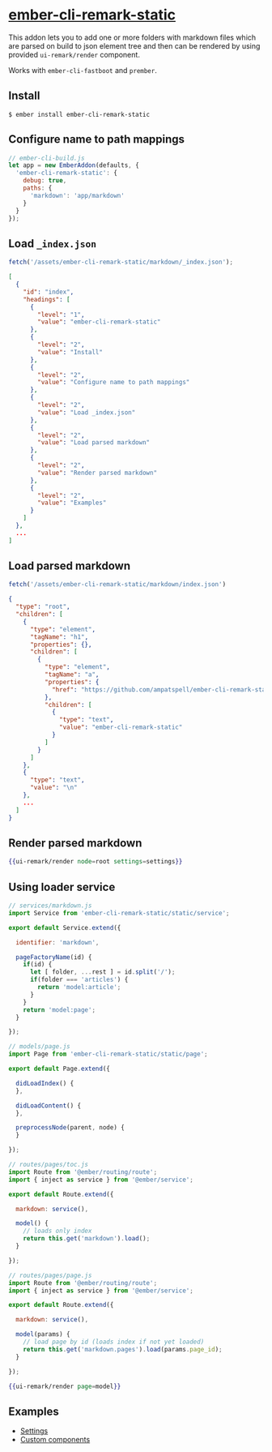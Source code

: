 # [ember-cli-remark-static](https://github.com/ampatspell/ember-cli-remark-static)

This addon lets you to add one or more folders with markdown files which are parsed on build to json element tree and then can be rendered by using provided `ui-remark/render` component.

Works with `ember-cli-fastboot` and `prember`.

## Install

```
$ ember install ember-cli-remark-static
```

## Configure name to path mappings

``` javascript
// ember-cli-build.js
let app = new EmberAddon(defaults, {
  'ember-cli-remark-static': {
    debug: true,
    paths: {
      'markdown': 'app/markdown'
    }
  }
});
```

## Load `_index.json`

``` javascript
fetch('/assets/ember-cli-remark-static/markdown/_index.json');
```

``` json
[
  {
    "id": "index",
    "headings": [
      {
        "level": "1",
        "value": "ember-cli-remark-static"
      },
      {
        "level": "2",
        "value": "Install"
      },
      {
        "level": "2",
        "value": "Configure name to path mappings"
      },
      {
        "level": "2",
        "value": "Load _index.json"
      },
      {
        "level": "2",
        "value": "Load parsed markdown"
      },
      {
        "level": "2",
        "value": "Render parsed markdown"
      },
      {
        "level": "2",
        "value": "Examples"
      }
    ]
  },
  ...
]
```

## Load parsed markdown

``` javascript
fetch('/assets/ember-cli-remark-static/markdown/index.json')
```

``` json
{
  "type": "root",
  "children": [
    {
      "type": "element",
      "tagName": "h1",
      "properties": {},
      "children": [
        {
          "type": "element",
          "tagName": "a",
          "properties": {
            "href": "https://github.com/ampatspell/ember-cli-remark-static"
          },
          "children": [
            {
              "type": "text",
              "value": "ember-cli-remark-static"
            }
          ]
        }
      ]
    },
    {
      "type": "text",
      "value": "\n"
    },
    ...
  ]
}
```

## Render parsed markdown

``` hbs
{{ui-remark/render node=root settings=settings}}
```

## Using loader service

``` javascript
// services/markdown.js
import Service from 'ember-cli-remark-static/static/service';

export default Service.extend({

  identifier: 'markdown',

  pageFactoryName(id) {
    if(id) {
      let [ folder, ...rest ] = id.split('/');
      if(folder === 'articles') {
        return 'model:article';
      }
    }
    return 'model:page';
  }

});
```

``` javascript
// models/page.js
import Page from 'ember-cli-remark-static/static/page';

export default Page.extend({

  didLoadIndex() {
  },

  didLoadContent() {
  },

  preprocessNode(parent, node) {
  }

});
```

``` javascript
// routes/pages/toc.js
import Route from '@ember/routing/route';
import { inject as service } from '@ember/service';

export default Route.extend({

  markdown: service(),

  model() {
    // loads only index
    return this.get('markdown').load();
  }

});
```

``` javascript
// routes/pages/page.js
import Route from '@ember/routing/route';
import { inject as service } from '@ember/service';

export default Route.extend({

  markdown: service(),

  model(params) {
    // load page by id (loads index if not yet loaded)
    return this.get('markdown.pages').load(params.page_id);
  }

});
```

``` hbs
{{ui-remark/render page=model}}
```

## Examples

* [Settings](/pages/settings)
* [Custom components](/pages/custom-components)
